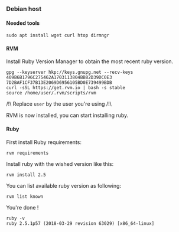 ### Debian host

#### Needed tools

```shell
sudo apt install wget curl htop dirmngr
```
#### RVM
Install Ruby Version Manager to obtain the most recent ruby version.

```shell
gpg --keyserver hkp://keys.gnupg.net --recv-keys 409B6B1796C275462A1703113804BB82D39DC0E3 7D2BAF1CF37B13E2069D6956105BD0E739499BDB
curl -sSL https://get.rvm.io | bash -s stable
source /home/user/.rvm/scripts/rvm
```
/!\ Replace `user` by the user you're using /!\

RVM is now installed, you can start installing ruby.

#### Ruby
First install Ruby requirements:

```shell
rvm requirements
```

Install ruby with the wished version like this:
```shell
rvm install 2.5
```
You can list available ruby version as following:
```shell
rvm list known
```
You're done !

```shell
ruby -v
ruby 2.5.1p57 (2018-03-29 revision 63029) [x86_64-linux]
```

